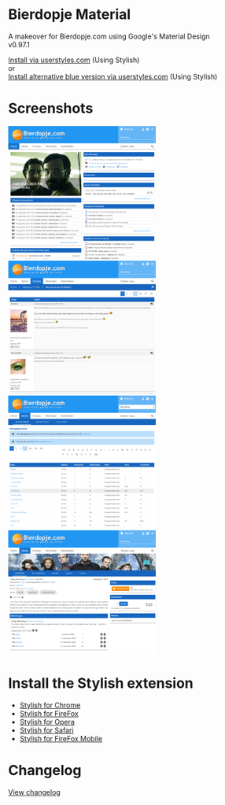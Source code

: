 # Bierdopje Material
A makeover for Bierdopje.com using Google's Material Design<br/>
v0.97.1

<a href="https://userstyles.org/styles/136283/bierdopje-material">Install via userstyles.com</a> (Using Stylish)<br/>
or<br/>
<a href="https://userstyles.org/styles/149263/bierdopje-material-alternative-blue">Install alternative blue version via userstyles.com</a> (Using Stylish)

# Screenshots
<a href="https://github.com/Bierdopje-Community/bierdopje-material/blob/master/screenshots/frontpage.png?raw=true" target="_blank"><img src="https://github.com/Bierdopje-Community/bierdopje-material/blob/master/screenshots/frontpage_thumb.png?raw=true" width="300px" /></a>
<a href="https://github.com/Bierdopje-Community/bierdopje-material/blob/master/screenshots/forum.png?raw=true" target="_blank"><img src="https://github.com/Bierdopje-Community/bierdopje-material/blob/master/screenshots/forum_thumb.png?raw=true" width="300px" /></a>
<a href="https://github.com/Bierdopje-Community/bierdopje-material/blob/master/screenshots/series.png?raw=true" target="_blank"><img src="https://github.com/Bierdopje-Community/bierdopje-material/blob/master/screenshots/series_thumb.png?raw=true" width="300px" /></a>
<a href="https://github.com/Bierdopje-Community/bierdopje-material/blob/master/screenshots/series-overview.png?raw=true" target="_blank"><img src="https://github.com/Bierdopje-Community/bierdopje-material/blob/master/screenshots/series-overview_thumb.png?raw=true" width="300px" /></a>

# Install the Stylish extension
- <a href="https://chrome.google.com/webstore/detail/stylish/fjnbnpbmkenffdnngjfgmeleoegfcffe">Stylish for Chrome</a>
- <a href="https://addons.mozilla.org/firefox/addon/stylish/">Stylish for FireFox</a>
- <a href="https://addons.opera.com/en/extensions/details/stylish/">Stylish for Opera</a>
- <a href="http://sobolev.us/stylish/">Stylish for Safari</a>
- <a href="https://addons.mozilla.org/en-US/firefox/addon/2108/">Stylish for FireFox Mobile</a>

# Changelog
<A HREF="https://raw.githubusercontent.com/Bierdopje-Community/bierdopje-material/master/changelog.txt">View changelog</A>
